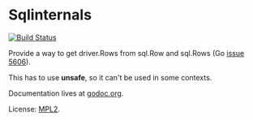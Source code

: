 Sqlinternals
============
[![Build Status](https://travis-ci.org/arnehormann/sqlinternals.png?branch=master)](https://travis-ci.org/arnehormann/sqlinternals)

Provide a way to get driver.Rows from sql.Row and sql.Rows (Go [issue 5606](https://code.google.com/p/go/issues/detail?id=5606)).

This has to use **unsafe**, so it can't be used in some contexts.

Documentation lives at [godoc.org](http://godoc.org/github.com/arnehormann/sqlinternals).

License: [MPL2](http://github.com/arnehormann/sqlinternals/LICENSE.md).